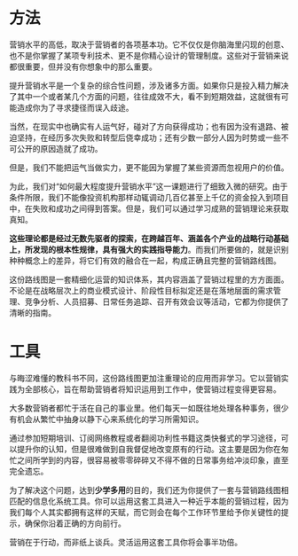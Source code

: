 # 方法 #

营销水平的高低，取决于营销者的各项基本功。它不仅仅是你脑海里闪现的创意、也不是你掌握了某项专利技术、更不是你精心设计的管理制度。这些对于营销来说都很重要，但并没有你想象中的那么重要。

提升营销水平是一个复杂的综合性问题，涉及诸多方面。如果你只是投入精力解决了其中一个或者某几个方面的问题，往往成效不大，看不到短期效益，这就很有可能造成你为了寻求捷径而误入歧途。

当然，在现实中也确实有人运气好，碰对了方向获得成功；也有因为没有退路、被迫坚持，在经历多次失败和转型后侥幸成功；还有少数一部分人因为时势或一些不可公开的原因造就了成功。

但是，我们不能把运气当做实力，更不能因为掌握了某些资源而忽视用户的价值。

为此，我们对“如何最大程度提升营销水平”这一课题进行了细致入微的研究。由于条件所限，我们不能像投资机构那样动辄调动几百亿甚至上千亿的资金投入到项目中，在失败和成功之间得到答案。但是，我们可以通过学习成熟的营销理论来获取真知。

**这些理论都是经过无数先驱者的探索，在跨越百年、涵盖各个产业的战略行动基础上，所发现的根本性规律，具有强大的实践指导能力**。而我们所要做的，就是识别种种概念上的差异，将它们有效的融合在一起，构成正确且完整的营销路线图。

这份路线图是一套精细化运营的知识体系，其内容涵盖了营销过程里的方方面面。不论是在战略层次上的商业模式设计、阶段性目标拟定还是在落地层面的需求管理、竞争分析、人员招募、日常任务追踪、召开有效会议等活动，它都为你提供了清晰的指南。

# 工具 #

与晦涩难懂的教科书不同，这份路线图更加注重理论的应用而非学习。它以营销实践为全部核心，旨在帮助营销者将知识运用到工作中，使营销过程变得更容易。

大多数营销者都忙于活在自己的事业里。他们每天一如既往地处理各种事务，很少有机会从繁忙中抽身以静下心来系统化的学习所需知识。

通过参加短期培训、订阅网络教程或者翻阅功利性书籍这类快餐式的学习途径，可以提升你的认知，但是很难做到自我督促地改变原有的行动。这主要是因为你在匆忙之间所学到的内容，很容易被零零碎碎又不得不做的日常事务给冲淡印象，直至完全遗忘。

为了解决这个问题，达到**少学多用**的目的，我们还为你提供了一套与营销路线图相匹配的信息化系统工具。你可以运用这套工具进入一种近乎本能的营销过程，因为我们每个人其实都拥有这样的天赋，而它则会在每个工作环节里给予你关键性的提示，确保你沿着正确的方向前行。

营销在于行动，而非纸上谈兵。灵活运用这套工具你将会事半功倍。